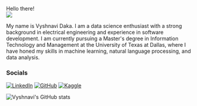 
Hello there!  
![](https://komarev.com/ghpvc/?username=Vyshnavi153&style=flat-square)

My name is Vyshnavi Daka. I am a data science enthusiast with a strong background in electrical engineering and experience in software development. I am currently pursuing a Master's degree in Information Technology and Management at the University of Texas at Dallas, where I have honed my skills in machine learning, natural language processing, and data analysis.

### Socials

<p align="left">
  <a href="https://www.linkedin.com/in/vyshnavidaka/" target="_blank"><img src="https://img.shields.io/badge/linkedin-%230077B5.svg?style=for-the-badge&logo=linkedin&logoColor=white" alt="LinkedIn" /></a>
<!--   <a href="https://medium.com/@your-medium-username" target="_blank"><img src="https://img.shields.io/badge/Medium-12100E?style=for-the-badge&logo=medium&logoColor=white" alt="Medium" /></a> -->
  <a href="https://github.com/Vyshnavi153" target="_blank"><img src="https://img.shields.io/badge/github-%23121011.svg?style=for-the-badge&logo=github&logoColor=white" alt="GitHub" /></a>
  <a href="https://www.kaggle.com/vyshnavidaka" target="_blank"><img src="https://img.shields.io/badge/Kaggle-20BEFF?style=for-the-badge&logo=Kaggle&logoColor=white" alt="Kaggle" /></a>
</p>

![Vyshnavi's GitHub stats](https://github-readme-stats.vercel.app/api?username=Vyshnavi153&show_icons=true&theme=radical&count_private=true&include_all_commits=true&hide_title=true&hide_border=true&hide_rank=false&disable_animations=false)
<!--

**Vyshnavi153/Vyshnavi153** is a ✨ _special_ ✨ repository because its `README.md` (this file) appears on your GitHub profile.

Here are some ideas to get you started:

- 🔭 I’m currently working on ...
- 🌱 I’m currently learning ...
- 👯 I’m looking to collaborate on ...
- 🤔 I’m looking for help with ...
- 💬 Ask me about ...
- 📫 How to reach me: ...
- 😄 Pronouns: ...
- ⚡ Fun fact: ...
-->
